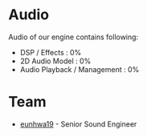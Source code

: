# Audio
Audio of our engine contains following:
* DSP / Effects : 0%
* 2D Audio Model : 0%
* Audio Playback / Management : 0%

# Team
* [eunhwa19](https://github.com/eunhwa19) - Senior Sound Engineer